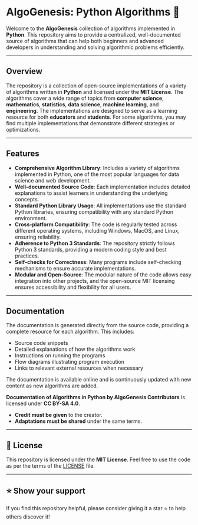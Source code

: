 # AlgoGenesis: Python Algorithms 📘

Welcome to the **AlgoGenesis** collection of algorithms implemented in **Python**. This repository aims to provide a centralized, well-documented source of algorithms that can help both beginners and advanced developers in understanding and solving algorithmic problems efficiently.

---

## Overview

The repository is a collection of open-source implementations of a variety of algorithms written in **Python** and licensed under the **MIT License**. The algorithms cover a wide range of topics from **computer science**, **mathematics**, **statistics**, **data science**, **machine learning**, and **engineering**. The implementations are designed to serve as a learning resource for both **educators** and **students**. For some algorithms, you may find multiple implementations that demonstrate different strategies or optimizations.

---

## Features

- **Comprehensive Algorithm Library**: Includes a variety of algorithms implemented in Python, one of the most popular languages for data science and web development.
- **Well-documented Source Code**: Each implementation includes detailed explanations to assist learners in understanding the underlying concepts.
- **Standard Python Library Usage**: All implementations use the standard Python libraries, ensuring compatibility with any standard Python environment.
- **Cross-platform Compatibility**: The code is regularly tested across different operating systems, including Windows, MacOS, and Linux, ensuring reliability.
- **Adherence to Python 3 Standards**: The repository strictly follows Python 3 standards, providing a modern coding style and best practices.
- **Self-checks for Correctness**: Many programs include self-checking mechanisms to ensure accurate implementations.
- **Modular and Open-Source**: The modular nature of the code allows easy integration into other projects, and the open-source MIT licensing ensures accessibility and flexibility for all users.

---

## Documentation

The documentation is generated directly from the source code, providing a complete resource for each algorithm. This includes:

- Source code snippets
- Detailed explanations of how the algorithms work
- Instructions on running the programs
- Flow diagrams illustrating program execution
- Links to relevant external resources when necessary

The documentation is available online and is continuously updated with new content as new algorithms are added.

**Documentation of Algorithms in Python by AlgoGenesis Contributors** is licensed under **CC BY-SA 4.0**. 
- **Credit must be given** to the creator.
- **Adaptations must be shared** under the same terms.

---

## 📜 License

This repository is licensed under the **MIT License**. Feel free to use the code as per the terms of the [LICENSE](LICENSE) file.

---

## ⭐ Show your support

If you find this repository helpful, please consider giving it a star ⭐ to help others discover it!

